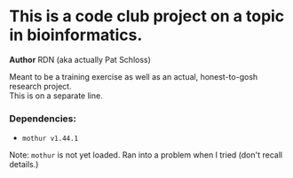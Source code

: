# This is a code club project on a topic in bioinformatics.

**Author** RDN (aka actually Pat Schloss)

Meant to be a training exercise as well as an actual, honest-to-gosh research project.  
This is on a separate line. 

### Dependencies:
 * `mothur v1.44.1`  
  
Note: `mothur` is not yet loaded. Ran into a problem when I tried
(don't recall details.)

